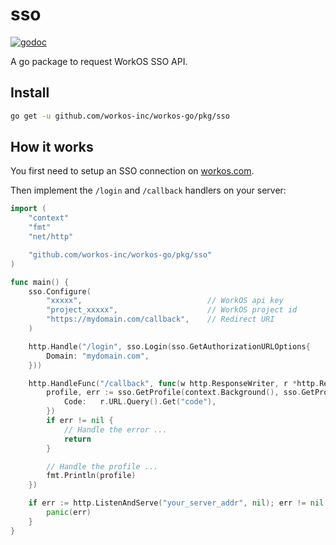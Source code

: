 # sso

[![godoc](https://godoc.org/github.com/workos-inc/workos-go/pkg/sso?status.svg)](https://godoc.org/github.com/workos-inc/workos-go/pkg/sso)

A go package to request WorkOS SSO API.

## Install

```sh
go get -u github.com/workos-inc/workos-go/pkg/sso
```

## How it works

You first need to setup an SSO connection on [workos.com](https://dashboard.workos.com/sso/connections).

Then implement the `/login` and `/callback` handlers on your server:

```go
import (
    "context"
    "fmt"
    "net/http"

    "github.com/workos-inc/workos-go/pkg/sso"
)

func main() {
    sso.Configure(
        "xxxxx",                            // WorkOS api key
        "project_xxxxx",                    // WorkOS project id
        "https://mydomain.com/callback",    // Redirect URI
    )

    http.Handle("/login", sso.Login(sso.GetAuthorizationURLOptions{
        Domain: "mydomain.com",
    }))

    http.HandleFunc("/callback", func(w http.ResponseWriter, r *http.Request) {
        profile, err := sso.GetProfile(context.Background(), sso.GetProfileOptions{
            Code:   r.URL.Query().Get("code"),
        })
        if err != nil {
            // Handle the error ...
            return
        }

        // Handle the profile ...
        fmt.Println(profile)
    })

    if err := http.ListenAndServe("your_server_addr", nil); err != nil {
        panic(err)
    }
}
```
